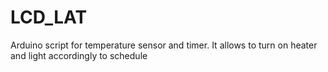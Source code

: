 # LCD_LAT
Arduino script for temperature sensor and timer. It allows to turn on heater and light accordingly to schedule
